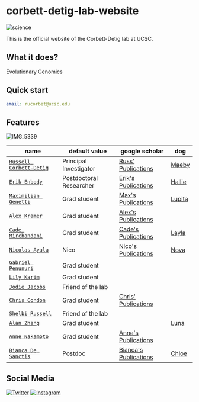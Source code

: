 # corbett-detig-lab-website

![science](https://img.shields.io/badge/Corbett-Lab-brightgreen)

This is the official website of the Corbett-Detig lab at UCSC. 

## What it does?

Evolutionary Genomics

## Quick start

```yml
email: rucorbet@ucsc.edu
```

## Features

![IMG_5339](https://user-images.githubusercontent.com/10063921/214126873-cdd37a9c-41a5-4381-863f-16851b23b72b.jpg)


| name                    | default value          | google scholar    |  dog   |
| ----------------------- | ---------------------- | ----------------- |---------------|
| [`Russell Corbett-Detig`](/People/Current/russ/) | Principal Investigator |[Russ' Publications](https://scholar.google.com/citations?user=9sF4nOkAAAAJ&hl=en)| [Maeby](https://user-images.githubusercontent.com/10063921/132934537-0feab719-b8ec-4ec9-b300-68086de61ffa.png) |
| [`Erik Enbody`](/People/Current/erik/)           | Postdoctoral Researcher|[Erik's Publications](https://scholar.google.com/citations?user=3bBANnkAAAAJ&hl=en) | [Hallie](/assets/images/hallie.jpg) |
| [`Maximilian Genetti`](/People/Current/max/)    | Grad student           | [Max's Publications](https://pubmed.ncbi.nlm.nih.gov/?term=genetti+max%5Bau%5D&sort=pubdate) | [Lupita](https://user-images.githubusercontent.com/43384843/134749391-ee3e5a0c-5ae4-42f6-ac78-5d894d1e948c.jpeg)
| [`Alex Kramer`](/People/Current/alex/)           | Grad student           | [Alex's Publications](https://scholar.google.com/citations?hl=en&user=d8U1u-wAAAAJ)|
| [`Cade Mirchandani`](/People/Current/cade/)      | Grad student               |[Cade's Publications](https://scholar.google.com/citations?hl=en&user=9lQjfcEAAAAJ)                   | [Layla](https://user-images.githubusercontent.com/88911118/132076266-5dabc9a1-0893-4567-b528-29e324b3319b.png) |
| [`Nicolas Ayala`](/People/Current/nico/)         | Nico              |[Nico's Publications](https://scholar.google.com/citations?user=Q2nj73IAAAAJ&hl=en)| [Nova](https://user-images.githubusercontent.com/88911118/132076284-2b07b952-0f40-470a-ab0f-78611f94ab9f.jpg) |
| [`Gabriel Penunuri`](/People/Current/gabe/)       | Grad student |    |
| [`Lily Karim`](/People/Current/lily/)           | Grad student              |                   | |
| [`Jodie Jacobs`](/People/Current/jodie/)           | Friend of the lab              |                   | |
| [`Chris Condon`](/People/Current/chris/)           | Grad student              | [Chris' Publications](https://scholar.google.com/citations?user=NFpd0PsAAAAJ&hl=en&oi=ao) | |
| [`Shelbi Russell`](https://russellsymbiosislab.engineering.ucsc.edu/)     | Friend of the lab   |  | |
| [`Alan Zhang`](People/Current/alan/) | Grad student | | [Luna](People/Current/alan/luna.jpg) |
| [`Anne Nakamoto`](People/Current/anne/) | Grad student | [Anne's Publications](https://scholar.google.com/citations?user=d3Ndg64AAAAJ&hl=en&oi=ao) | |
| [`Bianca De Sanctis`](People/Current/bianca/) | Postdoc | [Bianca's Publications](https://scholar.google.com/citations?user=IvpdXzEAAAAJ&hl=en) | [Chloe](https://github.com/corbett-lab/corbett-lab.github.io/assets/15896948/c72bf3ab-d5b0-41af-9e62-6fd200c4efad) |


## Social Media
  
[![Twitter](https://user-images.githubusercontent.com/10063921/136299975-547fe4c5-94b0-49cc-b66d-cbe1f5c12913.png "Russ' Twitter")](https://twitter.com/RussCorbett)  [![Instagram](https://user-images.githubusercontent.com/88911118/134778849-c25417c8-ee14-40d5-a3d0-a03e9d759c08.png "Lab Instagram")](https://www.instagram.com/corbettdetiglab/)

